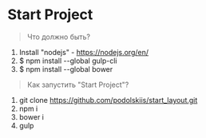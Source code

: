 # Start Project

> Что должно быть?

1. Install "nodejs" - https://nodejs.org/en/
2. $ npm install --global gulp-cli
3. $ npm install --global bower

> Как запустить "Start Project"?

1. git clone https://github.com/podolskiis/start_layout.git
2. npm i
3. bower i
4. gulp